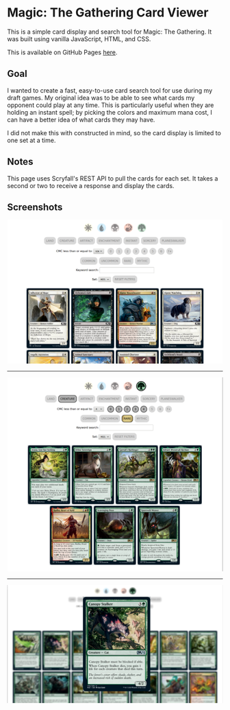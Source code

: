 # Magic: The Gathering Card Viewer
This is a simple card display and search tool for Magic: The Gathering. It was built using vanilla JavaScript, HTML, and CSS.

This is available on GitHub Pages [here](https://jytrowbridge.github.io/mtg-card-viewer/).

## Goal
I wanted to create a fast, easy-to-use card search tool for use during my draft games. My original idea was to be able to see what cards my opponent could play at any time. This is particularly useful when they are holding an instant spell; by picking the colors and maximum mana cost, I can have a better idea of what cards they may have.

I did not make this with constructed in mind, so the card display is limited to one set at a time.

## Notes
This page uses Scryfall's REST API to pull the cards for each set. It takes a second or two to receive a response and display the cards.

## Screenshots
![No Filter](screenshots/screenshot0.png "No Filter")

---

![Filter](screenshots/screenshot2.png "Filter")

---

![Card View](screenshots/screenshot3.png "Card View")